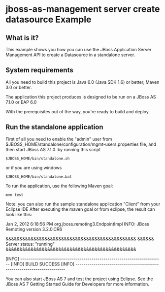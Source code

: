 jboss-as-management server create datasource Example
====================================================

What is it?
-----------

This example shows you how you can use the JBoss Application Server Management API to create a Datasource in a standalone server.


System requirements
-------------------

All you need to build this project is Java 6.0 (Java SDK 1.6) or better, Maven
3.0 or better.

The application this project produces is designed to be run on a JBoss AS 7.1.0 or EAP 6.0
 
With the prerequisites out of the way, you're ready to build and deploy.


Run the standalone application
-------------------------

First of all you need to enable the "admin" user from $JBOSS_HOME/standalone/configuration/mgmt-users.properties file, and then start JBoss AS 7.1.0. by running this script
  
    $JBOSS_HOME/bin/standalone.sh
  
or if you are using windows
 
    $JBOSS_HOME/bin/standalone.bat

To run the application, use the following Maven goal:

    mvn test

Note: you can also run the sample standalone application "Client" from your Eclipse IDE 
After executing the maven goal or from eclipse, the result can look like this:

Jan 2, 2012 6:18:56 PM org.jboss.remoting3.EndpointImpl <clinit>
INFO: JBoss Remoting version 3.2.0.CR6

&&&&&&&&&&&&&&&&&&&&&&&&&&&&&&&&&&&&&&&&&&&&&&&
&&&&&& Server status: "running"
&&&&&&&&&&&&&&&&&&&&&&&&&&&&&&&&&&&&&&&&&&&&&&&

[INFO] ------------------------------------------------------------------------
[INFO] BUILD SUCCESS
[INFO] ------------------------------------------------------------------------

You can also start JBoss AS 7 and test the project using Eclipse. See the JBoss AS 7
Getting Started Guide for Developers for more information.
